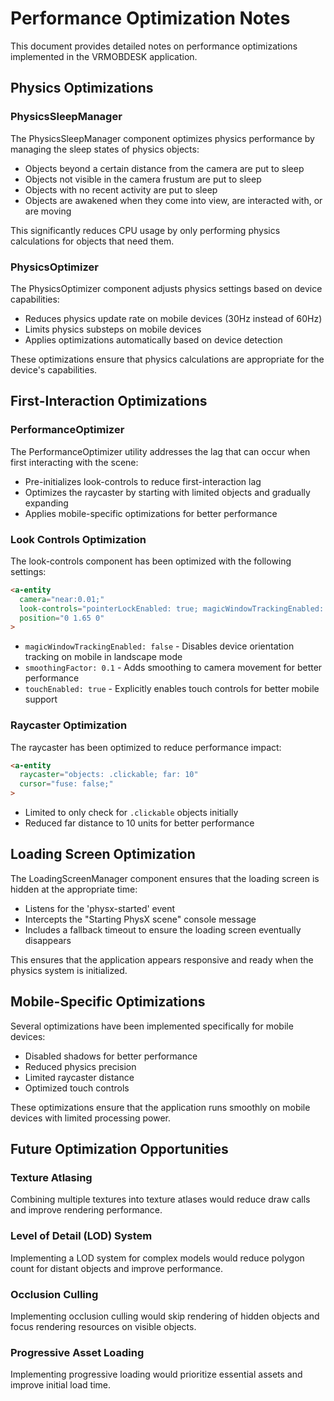 # Performance Optimization Notes

This document provides detailed notes on performance optimizations implemented in the VRMOBDESK application.

## Physics Optimizations

### PhysicsSleepManager

The PhysicsSleepManager component optimizes physics performance by managing the sleep states of physics objects:

- Objects beyond a certain distance from the camera are put to sleep
- Objects not visible in the camera frustum are put to sleep
- Objects with no recent activity are put to sleep
- Objects are awakened when they come into view, are interacted with, or are moving

This significantly reduces CPU usage by only performing physics calculations for objects that need them.

### PhysicsOptimizer

The PhysicsOptimizer component adjusts physics settings based on device capabilities:

- Reduces physics update rate on mobile devices (30Hz instead of 60Hz)
- Limits physics substeps on mobile devices
- Applies optimizations automatically based on device detection

These optimizations ensure that physics calculations are appropriate for the device's capabilities.

## First-Interaction Optimizations

### PerformanceOptimizer

The PerformanceOptimizer utility addresses the lag that can occur when first interacting with the scene:

- Pre-initializes look-controls to reduce first-interaction lag
- Optimizes the raycaster by starting with limited objects and gradually expanding
- Applies mobile-specific optimizations for better performance

### Look Controls Optimization

The look-controls component has been optimized with the following settings:

```html
<a-entity
  camera="near:0.01;"
  look-controls="pointerLockEnabled: true; magicWindowTrackingEnabled: false; reverseMouseDrag: false; touchEnabled: true; smoothingFactor: 0.1"
  position="0 1.65 0"
>
```

- `magicWindowTrackingEnabled: false` - Disables device orientation tracking on mobile in landscape mode
- `smoothingFactor: 0.1` - Adds smoothing to camera movement for better performance
- `touchEnabled: true` - Explicitly enables touch controls for better mobile support

### Raycaster Optimization

The raycaster has been optimized to reduce performance impact:

```html
<a-entity
  raycaster="objects: .clickable; far: 10"
  cursor="fuse: false;"
>
```

- Limited to only check for `.clickable` objects initially
- Reduced far distance to 10 units for better performance

## Loading Screen Optimization

The LoadingScreenManager component ensures that the loading screen is hidden at the appropriate time:

- Listens for the 'physx-started' event
- Intercepts the "Starting PhysX scene" console message
- Includes a fallback timeout to ensure the loading screen eventually disappears

This ensures that the application appears responsive and ready when the physics system is initialized.

## Mobile-Specific Optimizations

Several optimizations have been implemented specifically for mobile devices:

- Disabled shadows for better performance
- Reduced physics precision
- Limited raycaster distance
- Optimized touch controls

These optimizations ensure that the application runs smoothly on mobile devices with limited processing power.

## Future Optimization Opportunities

### Texture Atlasing

Combining multiple textures into texture atlases would reduce draw calls and improve rendering performance.

### Level of Detail (LOD) System

Implementing a LOD system for complex models would reduce polygon count for distant objects and improve performance.

### Occlusion Culling

Implementing occlusion culling would skip rendering of hidden objects and focus rendering resources on visible objects.

### Progressive Asset Loading

Implementing progressive loading would prioritize essential assets and improve initial load time.
